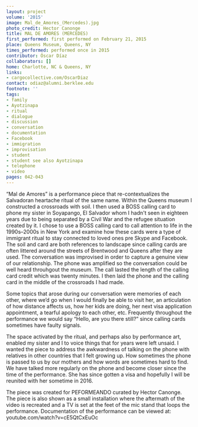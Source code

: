 ```yaml
---
layout: project
volume: '2015'
image: Mal_de_Amores_(Mercedes).jpg
photo_credit: Hector Canonge
title: MAL DE AMORES (MERCEDES)
first_performed: first performed on February 21, 2015
place: Queens Museum, Queens, NY
times_performed: performed once in 2015
contributor: Óscar Díaz
collaborators: []
home: Charlotte, NC & Queens, NY
links:
- cargocollective.com/OscarDiaz
contact: odiaz@alumni.berklee.edu
footnote: ''
tags:
- family
- Ayotzinapa
- ritual
- dialogue
- discussion
- conversation
- documentation
- Facebook
- immigration
- improvisation
- student
- student see also Ayotzinapa
- telephone
- video
pages: 042-043
---
```


“Mal de Amores” is a performance piece that re-contextualizes the Salvadoran heartache ritual of the same name. Within the Queens museum I constructed a crossroads with soil. I then used a BOSS calling card to phone my sister in Soyapango, El Salvador whom I hadn't seen in eighteen years due to being separated by a Civil War and the refugee situation created by it. I chose to use a BOSS calling card to call attention to life in the 1990s–2000s in New York and examine how these cards were a type of immigrant ritual to stay connected to loved ones pre Skype and Facebook. The soil and card are both references to landscape since calling cards are often littered around the streets of Brentwood and Queens after they are used. The conversation was improvised in order to capture a genuine view of our relationship. The phone was amplified so the conversation could be well heard throuhgout the museum. The call lasted the length of the calling card credit which was twenty minutes. I then laid the phone and the calling card in the middle of the crossroads I had made.

Some topics that arose during our conversation were memories of each other, where we’d go when I would finally be able to visit her, an articulation of how distance affects us, how her kids are doing, her next visa application appointment, a tearful apology to each other, etc. Frequently throughout the performance we would say “Hello, are you there still?” since calling cards sometimes have faulty signals.

The space activated by the ritual, and perhaps also by performance art, enabled my sister and I to voice things that for years were left unsaid. I wanted the piece to address the awkwardness of talking on the phone with relatives in other countries that I felt growing up. How sometimes the phone is passed to us by our mothers and how words are sometimes hard to find. We have talked more regularly on the phone and become closer since the time of the performance. She has since gotten a visa and hopefully I will be reunited with her sometime in 2016.

The piece was created for PEFORMEANDO curated by Hector Canonge. The piece is also shown as a small installation where the aftermath of the video is recreated and a TV is set at the feet of the mic stand that loops the performance. Documentation of the performance can be viewed at: youtube.com/watch?v=cE5QtCxEuOc
